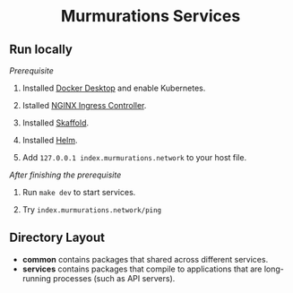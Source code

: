 <div align="center">
<br/>
<h1>Murmurations Services</h1>
</div>

## Run locally

*Prerequisite*

1. Installed [Docker Desktop](https://www.docker.com/products/docker-desktop) and enable Kubernetes.

2. Istalled [NGINX Ingress Controller](https://kubernetes.github.io/ingress-nginx/deploy/).

3. Installed [Skaffold](https://skaffold.dev/docs/install/).

4. Installed [Helm](https://helm.sh/docs/intro/install/).

7. Add `127.0.0.1 index.murmurations.network` to your host file.

*After finishing the prerequisite*

1. Run `make dev` to start services.

2. Try `index.murmurations.network/ping`

## Directory Layout

* **common** contains packages that shared across different services.
* **services** contains packages that compile to applications that are long-running processes (such as API servers).
